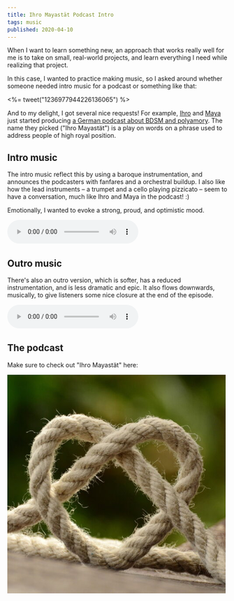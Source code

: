 ```yaml
---
title: Ihro Mayastät Podcast Intro
tags: music
published: 2020-04-10
---
```


When I want to learn something new, an approach that works really well for me is to take on small, real-world projects, and learn everything I need while realizing that project.

In this case, I wanted to practice making music, so I asked around whether someone needed intro music for a podcast or something like that:

<%= tweet("1236977944226136065") %>

And to my delight, I got several nice requests! For example, [Ihro](https://twitter.com/LiMingRichter) and [Maya](https://twitter.com/MayaMitKind) just started producing [a German podcast about BDSM and polyamory](https://podcast.vielgeliebt.net). The name they picked ("Ihro Mayastät") is a play on words on a phrase used to address people of high royal position.

## Intro music

The intro music reflect this by using a baroque instrumentation, and announces the podcasters with fanfares and a orchestral buildup. I also like how the lead instruments – a trumpet and a cello playing pizzicato – seem to have a conversation, much like Ihro and Maya in the podcast! :)

Emotionally, I wanted to evoke a strong, proud, and optimistic mood.

<audio src="ihro-mayastaet-intro.mp3" controls></audio>

## Outro music

There's also an outro version, which is softer, has a reduced instrumentation, and is less dramatic and epic. It also flows downwards, musically, to give listeners some nice closure at the end of the episode.

<audio src="ihro-mayastaet-outro.mp3" controls></audio>

## The podcast

Make sure to check out "Ihro Mayastät" here:

[![](ihro-mayastaet.jpg)](https://podcast.vielgeliebt.net)
